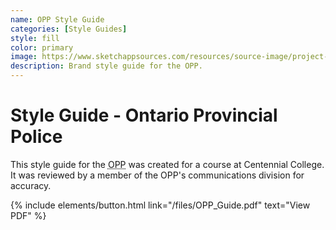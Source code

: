 ```yaml
---
name: OPP Style Guide
categories: [Style Guides]
style: fill
color: primary
image: https://www.sketchappsources.com/resources/source-image/project-neon-groove-music-ui.png
description: Brand style guide for the OPP.
---
```

# Style Guide - Ontario Provincial Police

This style guide for the <abbr title="Ontario Provincial Police">OPP</abbr> was created for a course at Centennial College. It was reviewed by a member of the OPP's communications division for accuracy. 

<p class="text-center">
{% include elements/button.html link="/files/OPP_Guide.pdf" text="View PDF" %}
</p>